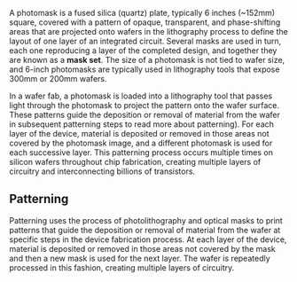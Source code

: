 A photomask is a fused silica (quartz) plate, typically 6 inches (~152mm) square, covered with a pattern of opaque, transparent, and phase-shifting areas that are projected onto wafers in the lithography process to define the layout of one layer of an integrated circuit. Several masks are used in turn, each one reproducing a layer of the completed design, and together they are known as a **mask set**. The size of a photomask is not tied to wafer size, and 6-inch photomasks are typically used in lithography tools that expose 300mm or 200mm wafers.

In a wafer fab, a photomask is loaded into a lithography tool that passes light through the photomask to project the pattern onto the wafer surface. These patterns guide the deposition or removal of material from the wafer in subsequent patterning steps to read more about patterning). For each layer of the device, material is deposited or removed in those areas not covered by the photomask image, and a different photomask is used for each successive layer. This patterning process occurs multiple times on silicon wafers throughout chip fabrication, creating multiple layers of circuitry and interconnecting billions of transistors.

## Patterning
Patterning uses the process of photolithography and optical masks to print patterns that guide the deposition or removal of material from the wafer at specific steps in the device fabrication process. At each layer of the device, material is deposited or removed in those areas not covered by the mask and then a new mask is used for the next layer. The wafer is repeatedly processed in this fashion, creating multiple layers of circuitry.
